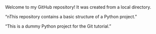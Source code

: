 Welcome to my GitHub repository! It was created from a local directory.

“nThis repository contains a basic structure of a Python project.”

“This is a dummy Python project for the Git tutorial.”

